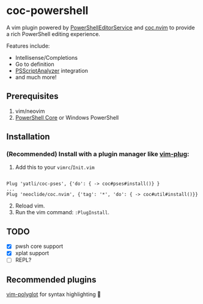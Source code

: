 # coc-powershell

A vim plugin powered by
[PowerShellEditorService](https://github.com/PowerShell/PowerShellEditorServices) and 
[coc.nvim](https://github.com/neoclide/coc.nvim)
to provide a rich PowerShell editing experience.

Features include:
* Intellisense/Completions
* Go to definition
* [PSScriptAnalyzer](https://github.com/PowerShell/PSScriptAnalyzer) integration
* and much more!

## Prerequisites

1. vim/neovim
1. [PowerShell Core](https://github.com/powershell/powershell) or Windows PowerShell

## Installation

### (Recommended) Install with a plugin manager like [vim-plug](https://github.com/junegunn/vim-plug):

1. Add this to your `vimrc`/`Init.vim`
```vimL

Plug 'yatli/coc-pses', {'do': { -> coc#pses#install()} }
...
Plug 'neoclide/coc.nvim', {'tag': '*', 'do': { -> coc#util#install()}} 
```
2. Reload vim.
1. Run the vim command: `:PlugInstall`.

## TODO
- [x] pwsh core support
- [x] xplat support
- [ ] REPL?

## Recommended plugins

[vim-polyglot](https://github.com/sheerun/vim-polyglot) for syntax highlighting 🎨
